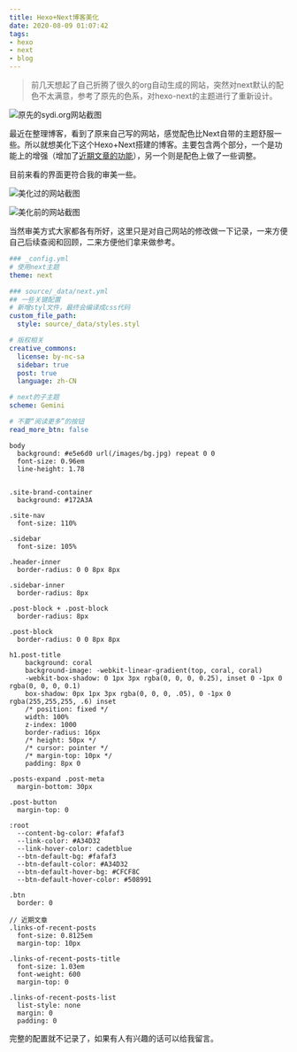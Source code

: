 ```yaml
---
title: Hexo+Next博客美化
date: 2020-08-09 01:07:42
tags:
- hexo
- next
- blog
---
```


> 前几天想起了自己折腾了很久的org自动生成的网站，突然对next默认的配色不太满意，参考了原先的色系，对hexo-next的主题进行了重新设计。

<!-- more -->

![原先的sydi.org网站截图](https://img.ryzn.me/images/1597038447165.png!webp)

最近在整理博客，看到了原来自己写的网站，感觉配色比Next自带的主题舒服一些。所以就想美化下这个Hexo+Next搭建的博客。主要包含两个部分，一个是功能上的增强（增加了[近期文章的功能](add-recent-posts-sidebar)），另一个则是配色上做了一些调整。

目前来看的界面更符合我的审美一些。

![美化过的网站截图](https://img.ryzn.me/images/1597038697889.png!webp)

![美化前的网站截图](https://img.ryzn.me/images/1597038852984.png!webp)

当然审美方式大家都各有所好，这里只是对自己网站的修改做一下记录，一来方便自己后续查阅和回顾，二来方便他们拿来做参考。

```yaml
### _config.yml
# 使用next主题
theme: next
```

```yaml
### source/_data/next.yml
## 一些关键配置
# 新增styl文件，最终会编译成css代码
custom_file_path:
  style: source/_data/styles.styl

# 版权相关
creative_commons:
  license: by-nc-sa
  sidebar: true
  post: true
  language: zh-CN

# next的子主题
scheme: Gemini

# 不要“阅读更多”的按钮
read_more_btn: false
```

```stylus
body
  background: #e5e6d0 url(/images/bg.jpg) repeat 0 0
  font-size: 0.96em
  line-height: 1.78


.site-brand-container
  background: #172A3A

.site-nav
  font-size: 110%

.sidebar
  font-size: 105%

.header-inner
  border-radius: 0 0 8px 8px

.sidebar-inner
  border-radius: 8px

.post-block + .post-block
  border-radius: 8px

.post-block
  border-radius: 0 0 8px 8px

h1.post-title
    background: coral
    background-image: -webkit-linear-gradient(top, coral, coral)
    -webkit-box-shadow: 0 1px 3px rgba(0, 0, 0, 0.25), inset 0 -1px 0 rgba(0, 0, 0, 0.1)
    box-shadow: 0px 1px 3px rgba(0, 0, 0, .05), 0 -1px 0 rgba(255,255,255, .6) inset
    /* position: fixed */
    width: 100%
    z-index: 1000
    border-radius: 16px
    /* height: 50px */
    /* cursor: pointer */
    /* margin-top: 10px */
    padding: 8px 0

.posts-expand .post-meta
  margin-bottom: 30px

.post-button
  margin-top: 0

:root
  --content-bg-color: #fafaf3
  --link-color: #A34D32
  --link-hover-color: cadetblue
  --btn-default-bg: #fafaf3
  --btn-default-color: #A34D32
  --btn-default-hover-bg: #CFCF8C
  --btn-default-hover-color: #508991

.btn
  border: 0

// 近期文章
.links-of-recent-posts
  font-size: 0.8125em
  margin-top: 10px

.links-of-recent-posts-title
  font-size: 1.03em
  font-weight: 600
  margin-top: 0

.links-of-recent-posts-list
  list-style: none
  margin: 0
  padding: 0
```

完整的配置就不记录了，如果有人有兴趣的话可以给我留言。
